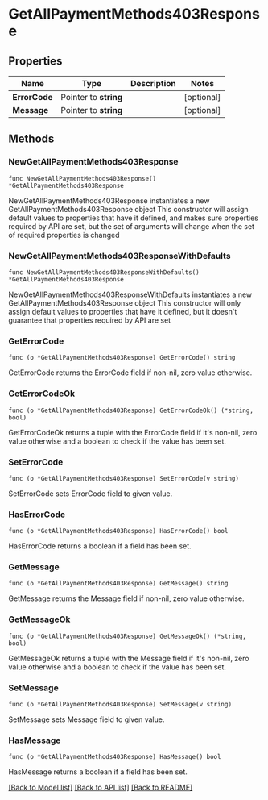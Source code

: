 # GetAllPaymentMethods403Response

## Properties

Name | Type | Description | Notes
------------ | ------------- | ------------- | -------------
**ErrorCode** | Pointer to **string** |  | [optional] 
**Message** | Pointer to **string** |  | [optional] 

## Methods

### NewGetAllPaymentMethods403Response

`func NewGetAllPaymentMethods403Response() *GetAllPaymentMethods403Response`

NewGetAllPaymentMethods403Response instantiates a new GetAllPaymentMethods403Response object
This constructor will assign default values to properties that have it defined,
and makes sure properties required by API are set, but the set of arguments
will change when the set of required properties is changed

### NewGetAllPaymentMethods403ResponseWithDefaults

`func NewGetAllPaymentMethods403ResponseWithDefaults() *GetAllPaymentMethods403Response`

NewGetAllPaymentMethods403ResponseWithDefaults instantiates a new GetAllPaymentMethods403Response object
This constructor will only assign default values to properties that have it defined,
but it doesn't guarantee that properties required by API are set

### GetErrorCode

`func (o *GetAllPaymentMethods403Response) GetErrorCode() string`

GetErrorCode returns the ErrorCode field if non-nil, zero value otherwise.

### GetErrorCodeOk

`func (o *GetAllPaymentMethods403Response) GetErrorCodeOk() (*string, bool)`

GetErrorCodeOk returns a tuple with the ErrorCode field if it's non-nil, zero value otherwise
and a boolean to check if the value has been set.

### SetErrorCode

`func (o *GetAllPaymentMethods403Response) SetErrorCode(v string)`

SetErrorCode sets ErrorCode field to given value.

### HasErrorCode

`func (o *GetAllPaymentMethods403Response) HasErrorCode() bool`

HasErrorCode returns a boolean if a field has been set.

### GetMessage

`func (o *GetAllPaymentMethods403Response) GetMessage() string`

GetMessage returns the Message field if non-nil, zero value otherwise.

### GetMessageOk

`func (o *GetAllPaymentMethods403Response) GetMessageOk() (*string, bool)`

GetMessageOk returns a tuple with the Message field if it's non-nil, zero value otherwise
and a boolean to check if the value has been set.

### SetMessage

`func (o *GetAllPaymentMethods403Response) SetMessage(v string)`

SetMessage sets Message field to given value.

### HasMessage

`func (o *GetAllPaymentMethods403Response) HasMessage() bool`

HasMessage returns a boolean if a field has been set.


[[Back to Model list]](../README.md#documentation-for-models) [[Back to API list]](../README.md#documentation-for-api-endpoints) [[Back to README]](../README.md)


